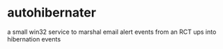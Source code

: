 # autohibernater
a small win32 service to marshal email alert events from an RCT ups into hibernation events

